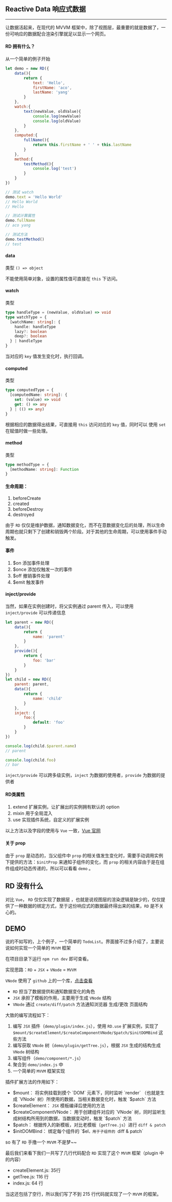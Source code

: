 ## Reactive Data 响应式数据

---

让数据活起来，在现代的 MVVM 框架中，除了视图层，最重要的就是数据了，一份可响应的数据配合渲染引擎就足以显示一个网页。

#### RD 拥有什么？

从一个简单的例子开始

```javascript
let demo = new RD({
    data(){
        return {
            text: 'Hello',
            firstName: 'aco',
            lastName: 'yang'
        }
    },
    watch:{
        text(newValue, oldValue){
            console.log(newValue)
            console.log(oldValue)
        }
    },
    computed:{
        fullName(){
            return this.firstName + ' ' + this.lastName
        }
    },
    method:{
        testMethod(){
            console.log('test')
        }
    }
})

// 测试 watch
demo.text = 'Hello World'
// Hello World
// Hello

// 测试计算属性
demo.fullName
// aco yang

// 测试方法
demo.testMethod()
// test
```

#### data

类型 `() => object`

不能使用简单对象，设置的属性值可直接在 `this` 下访问。

#### watch

类型

```typescript
type handleType = (newValue, oldValue) => void
type watchType = {
  [watchName: string]: {
    handle: handleType
    lazy?: boolean
    deep?: boolean
  } | handleType
}
```

当对应的 `key` 值发生变化时，执行回调。

#### computed

类型

```typescript
type computedType = {
  [computedName: string]: {
    set: (value) => void
    get: () => any
  } | (() => any)
}
```

根据相应的数据得出结果，可直接用 `this` 访问对应的 `key` 值，同时可以 使用 `set` 在赋值时做一些处理。

#### method

类型 

```typescript
type methodType = {
  [methodName: string]: Function
}
```

#### 生命周期：

1. beforeCreate
2. created
3. beforeDestroy
4. destroyed

由于 `RD` 仅仅是维护数据，通知数据变化，而不在意数据变化后的处理，所以生命周期也就只剩下了创建和销毁两个阶段。对于其他的生命周期，可以使用事件手动触发。

#### 事件

1. $on      添加事件处理
2. $once    添加仅触发一次的事件
3. $off     撤销事件处理
4. $emit    触发事件

#### inject/provide

当然，如果在实例创建时，将父实例通过 parent 传入，可以使用 `inject/provide` 可以传递信息

```javascript
let parent = new RD({
    data(){
        return {
            name: 'parent'
        }
    },
    provide(){
        return {
            foo: 'bar'
        }
    }
})
let child = new RD({
    parent: parent,
    data(){
        return {
            name: 'child'
        }
    },
    inject: {
        foo:{
            default: 'foo'
        }
    }
})

console.log(child.$parent.name)
// parent

console.log(child.foo)
// bar
```

`inject/provide` 可以跨多级实例，`inject` 为数据的使用者，`provide` 为数据的提供者
#### RD类属性

1. extend   扩展实例，让扩展出的实例拥有默认的 option
2. mixin    用于全局混入
3. use      实现插件系统，自定义的扩展实例

以上方法以及字段的使用与 `Vue` 一致，[Vue 官网](https://cn.vuejs.org/)

#### 关于 prop

由于 `prop` 是动态的，当父组件中 `prop` 的相关值发生变化时，需要手动调用实例下提供的方法：`$initProp` 来通知子组件的变化，而 `prop` 的相关内容由于是在组件组成时动态传递的，所以可以看看 `demo` 。

## RD 没有什么

对比 `Vue`， `RD` 仅仅实现了数据层 ，也就是说视图层的渲染逻辑是缺少的，仅仅提供了一种数据的绑定方式，至于这份响应式的数据最终得出来的结果，`RD` 是不关心的。

## DEMO

说的不如写的，上个例子，一个简单的 `TodoList`。界面接不过多介绍了，主要说说如何实现一个简单的 `MVVM` 框架

在项目目录下运行 `npm run dev` 即可查看。

实现思路：`RD` + `JSX` + `VNode` = `MVVM`

`VNode` 使用了 `github` 上的一个库，[点击查看](https://github.com/Matt-Esch/virtual-dom)

- `RD`      担当了数据提供和通知数据变化的角色
- `JSX`     承担了模板的作用，主要用于生成 `VNode` 结构
- `VNode`   通过 `create/diff/patch` 方法通知浏览器 生成/更改 页面结构

大致的编写流程如下：

1. 编写 `JSX` 插件（`demo/plugin/index.js`），使用 `RD.use` 扩展实例，实现了 `$mount/$createElement/$createComponentVNode/$patch/$initDOMBind` 这些方法
2. 编写获取 `VNode` 树（`demo/plugin/getTree.js`），根据 `JSX` 生成的结构生成 `VNode` 树结构
3. 编写组件（`demo/component/*.js`）
4. 聚合到 `demo/index.js` 中
5. 一个简单的 `MVVM` 框架实现

插件扩展方法的作用如下：

- $mount：                 将实例挂载到摸个 `DOM` 元素下，同时监听 `render` （也就是生成 `VNode` 树）所使用的数据，当相关数据变化时，触发 `$patch` 方法
- $createElement：         `JSX` 模板编译后使用的方法
- $createComponentVNode：  用于创建组件对应的 `VNode` 树，同时监听生成树结构所用到的数据，当数据变动时，触发 `$patch` 方法
- $patch：                 根据传入的新模板，对比老模板（`getTree.js`）进行 `diff & patch`
- $initDOMBind：           绑定每个组件的 `$el`，用于子组件的 `diff & patch`

so 有了 `RD` 手撸一个 `MVVM` 不是梦~~

最后我们来看下我们一共写了几行代码配合 `RD` 实现了这个 `MVVM` 框架（plugin 中的内容）

- createElement.js:      35行
- getTree.js:            116 行
- index.js:              64 行

当这还包括了空行，所以我们写了不到 215 行代码就实现了一个 `MVVM` 的框架。
